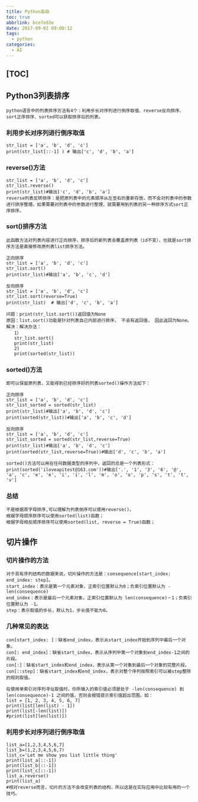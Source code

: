 ```yaml
---
title: Python高级
toc: true
abbrlink: bce7e83e
date: 2017-09-02 09:00:12
tags:
  - python
categories:
  - AI
---
```


## [TOC]
## Python3列表排序
    python语言中的列表排序方法有4个：利用步长对序列进行倒序取值、reverse反向排序、sort正序排序、sorted可以获取排序后的列表。

### 利用步长对序列进行倒序取值
    str_list = ['a', 'b', 'd', 'c']
    print(str_list[::-1] ) # 输出['c', 'd', 'b', 'a']

### reverse()方法
    str_list = ['a', 'b', 'd', 'c']
    str_list.reverse()
    print(str_list)#输出['c', 'd', 'b', 'a']
    reverse列表反转排序：是把原列表中的元素顺序从左至右的重新存放，而不会对列表中的参数进行排序整理。如果需要对列表中的参数进行整理，就需要用到列表的另一种排序方式sort正序排序。

### sort()排序方法
    此函数方法对列表内容进行正向排序，排序后的新列表会覆盖原列表（id不变），也就是sort排序方法是直接修改原列表list排序方法。
    
    正向排序
    str_list = ['a', 'b', 'd', 'c']
    str_list.sort()
    print(str_list)#输出['a', 'b', 'c', 'd']
    
    反向排序
    str_list = ['a', 'b', 'd', 'c']
    str_list.sort(reverse=True)
    print(str_list)  # 输出['d', 'c', 'b', 'a']
    
    问题：print(str_list.sort())返回值为None
    原因：list.sort()功能是针对列表自己内部进行排序， 不会有返回值， 因此返回为None。
    解决：解决办法：
       1）
       str_list.sort()
       print(str_list)
       2)
       print(sorted(str_list))

### sorted()方法
    即可以保留原列表，又能得到已经排序好的列表sorted()操作方法如下：
    
    正向排序
    str_list = ['a', 'b', 'd', 'c']
    str_list_sorted = sorted(str_list)
    print(str_list)#输出['a', 'b', 'd', 'c']
    print(sorted(str_list))#输出['a', 'b', 'c', 'd']
    
    反向排序
    str_list = ['a', 'b', 'd', 'c']
    str_list_sorted = sorted(str_list,reverse=True)
    print(str_list)#输出['a', 'b', 'd', 'c']
    print(sorted(str_list,reverse=True))#输出['d', 'c', 'b', 'a']
     
    sorted()方法可以用在任何数据类型的序列中，返回的总是一个列表形式：
    print(sorted('iloveapitest@163.com'))#输出['.', '1', '3', '6', '@', 'a', 'c', 'e', 'e', 'i', 'i', 'l', 'm', 'o', 'o', 'p', 's', 't', 't', 'v']

### 总结
    不是根据首字母排序,可以理解为列表倒序可以使用reverse()，
    根据字母顺序排序可以使用sorted(list)函数；
    根据字母相反顺序排序可以使用sorted(list, reverse = True)函数；  
## 切片操作

### 切片操作的方法
    对于具有序列结构的数据来说，切片操作的方法是：consequence[start_index: end_index: step]。
    start_index：表示是第一个元素对象，正索引位置默认为0；负索引位置默认为 -len(consequence)
    end_index：表示是最后一个元素对象，正索引位置默认为 len(consequence)－1；负索引位置默认为 -1。
    step：表示取值的步长，默认为1，步长值不能为0。

### 几种常见的表达
    con[start_index: ]：缺省end_index，表示从start_index开始到序列中最后一个对象。
    con[: end_index］：缺省start_index，表示从序列中第一个对象到end_index-1之间的片段。
    con[:]：缺省start_index和end_index，表示从第一个对象到最后一个对象的完整片段。
    con[::step]：缺省start_index和end_index，表示对整个序列按照索引可以被step整除的规则取值。
    
    在使用单索引对序列寻址取值时，你所输入的索引值必须是处于 -len(consequence) 到 len(consequence)-1 之间的值，否则会报错提示索引值超出范围。如：
    list = [1, 2, 3, 4, 5, 6, 7]
    print(list[len(list) - 1])
    print(list[-len(list)])
    #print(list[len(list)])

### 利用步长对序列进行倒序取值
    list_a=[1,2,3,4,5,6,7]
    list_b=(1,2,3,4,5,6,7)
    list_c='Let me show you list little thing'
    print(list_a[::-1])
    print(list_b[::-1])
    print(list_c[::-1])
    list_a.reverse()
    print(list_a)
    #相对reverse而言，切片的方法不会改变列表的结构，所以这是在实际应用中比较有用的一个技巧。
